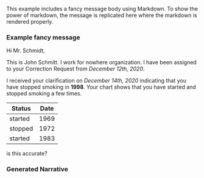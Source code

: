 This example includes a fancy message body using Markdown. To show the power of markdown, the message is replicated here where the markdown is rendered properly.

### Example fancy message

Hi Mr. Schmidt,

This is John Schmitt.  I work for nowhere organization.  I have been assigned to your Correction Request from *December 12th, 2020*. 

I received your clarification on *December 14th, 2020* indicating that you have stopped smoking in **1998**. Your chart shows that you have started and stopped smoking a few times.

| Status | Date |
|--------|----|
| started | 1969 |
| stopped | 1972 |
| started | 1983 |


is this accurate?

### Generated Narrative
